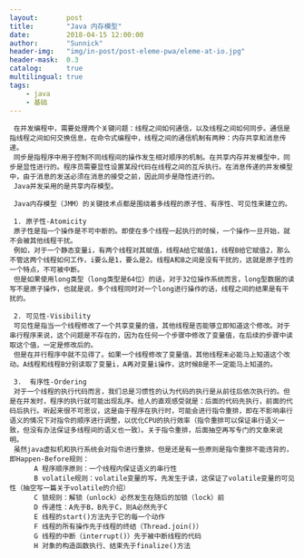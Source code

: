 ```yaml
---
layout:       post
title:        "Java 内存模型"
date:         2018-04-15 12:00:00
author:       "Sunnick"
header-img:   "img/in-post/post-eleme-pwa/eleme-at-io.jpg"
header-mask:  0.3
catalog:      true
multilingual: true
tags:
    - java
    - 基础
---
```


     在并发编程中，需要处理两个关键问题：线程之间如何通信，以及线程之间如何同步。通信是指线程之间如何交换信息，在命令式编程中，线程之间的通信机制有两种：内存共享和消息传递。
     同步是指程序中用于控制不同线程间的操作发生相对顺序的机制。在共享内存并发模型中，同步是显性进行的。程序员需要显性设置某段代码在线程之间的互斥执行。在消息传递的并发模型中，由于消息的发送必须在消息的接受之前，因此同步是隐性进行的。
     Java并发采用的是共享内存模型。

     Java内存模型（JMM）的关键技术点都是围绕着多线程的原子性、有序性、可见性来建立的。

     1. 原子性-Atomicity
     原子性是指一个操作是不可中断的。即使在多个线程一起执行的时候，一个操作一旦开始，就不会被其他线程干扰。
     例如，对于一个静态变量i，有两个线程对其赋值，线程A给它赋值1，线程B给它赋值2，那么不管这两个线程如何工作，i要么是1，要么是2。线程A和B之间是没有干扰的，这就是原子性的一个特点，不可被中断。
     但是如果使用long类型（long类型是64位）的话，对于32位操作系统而言，long型数据的读写不是原子操作，也就是说，多个线程同时对一个long进行操作的话，线程之间的结果是有干扰的。

     2. 可见性-Visibility
     可见性是指当一个线程修改了一个共享变量的值，其他线程是否能够立即知道这个修改。对于串行程序来说，这个问题是不存在的，因为在任何一个步骤中修改了变量值，在后续的步骤中读取这个值，一定是修改后的。
     但是在并行程序中就不见得了。如果一个线程修改了变量值，其他线程未必能马上知道这个改动。A线程和线程B分别读取了变量i，A再对变量i操作，这时候B是不一定能马上知道的。

     3.  有序性-Ordering
     对于一个线程的执行代码而言，我们总是习惯性的认为代码的执行是从前往后依次执行的。但是在并发时，程序的执行就可能出现乱序。给人的直观感受就是：后面的代码先执行，前面的代码后执行。听起来很不可思议，这是由于程序在执行时，可能会进行指令重排，即在不影响串行语义的情况下对指令的顺序进行调整，以优化CPU的执行效率（指令重排可以保证串行语义一致，但没有办法保证多线程间的语义也一致）。关于指令重排，后面抽空再写专门的文章来说明。
     虽然java虚拟机和执行系统会对指令进行重排，但是还是有一些原则是指令重排不能违背的，即Happen-Before规则：
          A 程序顺序原则：一个线程内保证语义的串行性
          B volatile规则：volatile变量的写，先发生于读，这保证了volatile变量的可见性（抽空写一篇关于volatile的介绍）
          C 锁规则：解锁（unlock）必然发生在随后的加锁（lock）前
          D 传递性：A先于B，B先于C，则A必然先于C
          E 线程的start()方法先于它的每一个动作
          F 线程的所有操作先于线程的终结（Thread.join()）
          G 线程的中断（interrupt()）先于被中断线程的代码
          H 对象的构造函数执行、结束先于finalize()方法
